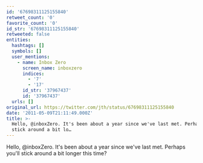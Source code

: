 ```yaml
---
id: '67698311125155840'
retweet_count: '0'
favorite_count: '0'
id_str: '67698311125155840'
retweeted: false
entities:
  hashtags: []
  symbols: []
  user_mentions:
    - name: Inbox Zero
      screen_name: inboxzero
      indices:
        - '7'
        - '17'
      id_str: '37967437'
      id: '37967437'
  urls: []
original_url: https://twitter.com/jth/status/67698311125155840
date: '2011-05-09T21:11:49.000Z'
title: >-
  Hello, @inboxZero. It's been about a year since we've last met. Perhaps you'll
  stick around a bit lo…
---
```


Hello, @inboxZero. It's been about a year since we've last met. Perhaps you'll stick around a bit longer this time?
